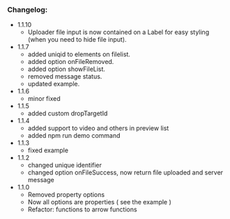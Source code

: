 ### Changelog:
- 1.1.10
    - Uploader file input is now contained on a Label for easy styling (when you need to hide file input).
- 1.1.7
    - added uniqid to elements on filelist.
    - added option onFileRemoved.
    - added option showFileList.
    - removed message status.
    - updated example.
- 1.1.6
    - minor fixed
- 1.1.5
    - added custom dropTargetId
- 1.1.4
    - added support to video and others in preview list
    - added npm run demo command
- 1.1.3
    - fixed example
- 1.1.2
    - changed unique identifier
    - changed option onFileSuccess, now return file uploaded and server message
- 1.1.0
    - Removed property options
    - Now all options are properties ( see the example )
    - Refactor: functions to arrow functions